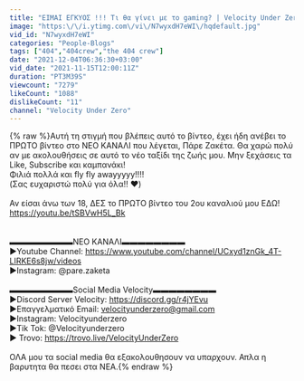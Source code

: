 ```yaml
---
title: "ΕΙΜΑΙ ΕΓΚΥΟΣ !!! Τι θα γίνει με το gaming? | Velocity Under Zero"
image: "https:\/\/i.ytimg.com\/vi\/N7wyxdH7eWI\/hqdefault.jpg"
vid_id: "N7wyxdH7eWI"
categories: "People-Blogs"
tags: ["404","404crew","the 404 crew"]
date: "2021-12-04T06:36:30+03:00"
vid_date: "2021-11-15T12:00:11Z"
duration: "PT3M39S"
viewcount: "7279"
likeCount: "1088"
dislikeCount: "11"
channel: "Velocity Under Zero"
---
```

{% raw %}Αυτή τη στιγμή που βλέπεις αυτό το βίντεο, έχει ήδη ανέβει το ΠΡΩΤΟ βίντεο στο ΝΕΟ ΚΑΝΑΛΙ που λέγεται, Πάρε Ζακέτα. Θα χαρώ πολύ αν με ακολουθήσεις σε αυτό το νέο ταξίδι της ζωής μου. Μην ξεχάσεις τα Like, Subscribe και καμπανάκι!<br />Φιλιά πολλά και fly fly awayyyyy!!!!<br />(Σας ευχαριστώ πολύ για όλα!! ♥)<br /><br /> Αν είσαι άνω των 18, ΔΕΣ το ΠΡΩΤΟ βίντεο του 2ου καναλιού μου ΕΔΩ!<br /><a rel="nofollow" target="blank" href="https://youtu.be/tSBVwH5L_Bk">https://youtu.be/tSBVwH5L_Bk</a><br /><br /><br />▬▬▬▬▬▬▬▬ΝΕΟ ΚΑΝΑΛΙ▬▬▬▬▬▬▬▬<br />►Υοutube Channel: <a rel="nofollow" target="blank" href="https://www.youtube.com/channel/UCxyd1znGk_4T-LIRKE6s8jw/videos">https://www.youtube.com/channel/UCxyd1znGk_4T-LIRKE6s8jw/videos</a><br />►Instagram: @pare.zaketa<br /><br />▬▬▬▬▬▬▬▬Social Media Velocity▬▬▬▬▬▬▬▬<br />►Discord Server Velocity: <a rel="nofollow" target="blank" href="https://discord.gg/r4jYEvu">https://discord.gg/r4jYEvu</a><br />►Επαγγελματικό Email: velocityunderzero@gmail.com<br />►Instagram: Velocityunderzero<br />►Tik Tok: @Velocityunderzero<br />► Trovo: <a rel="nofollow" target="blank" href="https://trovo.live/VelocityUnderZero">https://trovo.live/VelocityUnderZero</a><br /><br />ΟΛΑ μου τα social media θα εξακολουθησουν να υπαρχουν. Απλα η βαρυτητα θα πεσει στα ΝΕΑ.{% endraw %}
